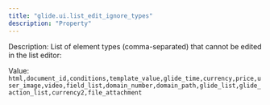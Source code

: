 ```yaml
---
title: "glide.ui.list_edit_ignore_types"
description: "Property"
---
```


Description: List of element types (comma-separated) that cannot be edited in the list editor:

Value: `html,document_id,conditions,template_value,glide_time,currency,price,user_image,video,field_list,domain_number,domain_path,glide_list,glide_action_list,currency2,file_attachment`